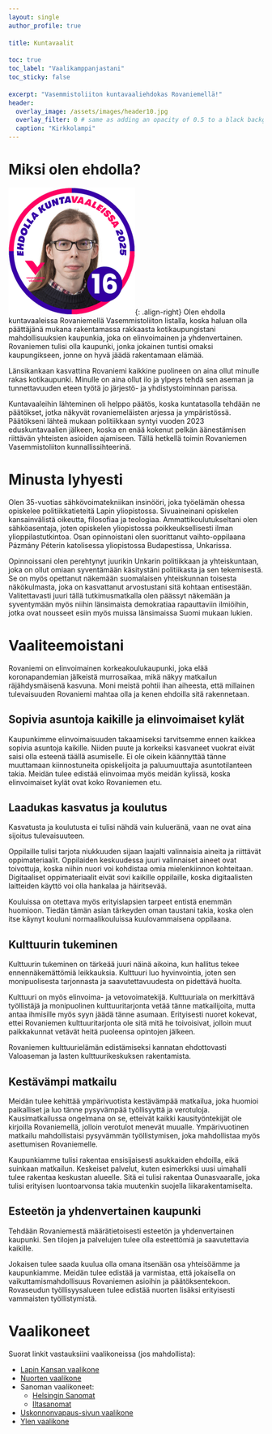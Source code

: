 ```yaml
---
layout: single
author_profile: true

title: Kuntavaalit

toc: true
toc_label: "Vaalikamppanjastani"
toc_sticky: false

excerpt: "Vasemmistoliiton kuntavaaliehdokas Rovaniemellä!"
header:
  overlay_image: /assets/images/header10.jpg
  overlay_filter: 0 # same as adding an opacity of 0.5 to a black background
  caption: "Kirkkolampi"
---
```

# Miksi olen ehdolla?
![Joni-Matti Koskinen](/assets/images/custom.png){: .align-right}
Olen ehdolla kuntavaaleissa Rovaniemellä Vasemmistoliiton listalla, koska haluan olla päättäjänä mukana rakentamassa rakkaasta kotikaupungistani mahdollisuuksien kaupunkia, joka on elinvoimainen ja yhdenvertainen. Rovaniemen tulisi olla kaupunki, jonka jokainen tuntisi omaksi kaupungikseen, jonne on hyvä jäädä rakentamaan elämää.

Länsikankaan kasvattina Rovaniemi kaikkine puolineen on aina ollut minulle rakas kotikaupunki. Minulle on aina ollut ilo ja ylpeys tehdä sen aseman ja tunnettavuuden eteen työtä jo järjestö- ja yhdistystoiminnan parissa.

Kuntavaaleihin lähteminen oli helppo päätös, koska kuntatasolla tehdään ne päätökset, jotka näkyvät rovaniemeläisten arjessa ja ympäristössä. Päätökseni lähteä mukaan politiikkaan syntyi vuoden 2023 eduskuntavaalien jälkeen, koska en enää kokenut pelkän äänestämisen riittävän yhteisten asioiden ajamiseen. Tällä hetkellä toimin Rovaniemen Vasemmistoliiton kunnallissihteerinä.

# Minusta lyhyesti

Olen 35-vuotias sähkövoimatekniikan insinööri, joka työelämän ohessa opiskelee politiikkatieteitä Lapin yliopistossa. Sivuaineinani opiskelen kansainvälistä oikeutta, filosofiaa ja teologiaa. Ammattikoulutukseltani olen sähköasentaja, joten opiskelen yliopistossa poikkeuksellisesti ilman ylioppilastutkintoa. Osan opinnoistani olen suorittanut vaihto-oppilaana Pázmány Péterin katolisessa yliopistossa Budapestissa, Unkarissa.

Opinnoissani olen perehtynyt juurikin Unkarin politiikkaan ja yhteiskuntaan, joka on ollut omiaan syventämään käsitystäni politiikasta ja sen tekemisestä. Se on myös opettanut näkemään suomalaisen yhteiskunnan toisesta näkökulmasta, joka on kasvattanut arvostustani sitä kohtaan entisestään. Valitettavasti juuri tällä tutkimusmatkalla olen päässyt näkemään ja syventymään myös niihin länsimaista demokratiaa rapauttaviin ilmiöihin, jotka ovat nousseet esiin myös muissa länsimaissa Suomi mukaan lukien.

# Vaaliteemoistani

Rovaniemi on elinvoimainen korkeakoulukaupunki, joka elää koronapandemian jälkeistä murrosaikaa, mikä näkyy matkailun räjähdysmäisenä kasvuna. Moni meistä pohtii ihan aiheesta, että millainen tulevaisuuden Rovaniemi mahtaa olla ja kenen ehdoilla sitä rakennetaan.

## Sopivia asuntoja kaikille ja elinvoimaiset kylät

Kaupunkimme elinvoimaisuuden takaamiseksi tarvitsemme ennen kaikkea sopivia asuntoja kaikille. Niiden puute ja korkeiksi kasvaneet vuokrat eivät saisi olla esteenä täällä asumiselle. Ei ole oikein käännyttää tänne muuttamaan kiinnostuneita opiskelijoita ja paluumuuttajia asuntotilanteen takia. Meidän tulee edistää elinvoimaa myös meidän kylissä, koska elinvoimaiset kylät ovat koko Rovaniemen etu.

## Laadukas kasvatus ja koulutus

Kasvatusta ja koulutusta ei tulisi nähdä vain kulueränä, vaan ne ovat aina sijoitus tulevaisuuteen.

Oppilaille tulisi tarjota niukkuuden sijaan laajalti valinnaisia aineita ja riittävät oppimateriaalit. Oppilaiden keskuudessa juuri valinnaiset aineet ovat toivottuja, koska niihin nuori voi kohdistaa omia mielenkiinnon kohteitaan. Digitaaliset oppimateriaalit eivät sovi kaikille oppilaille, koska digitaalisten laitteiden käyttö voi olla hankalaa ja häiritsevää.

Kouluissa on otettava myös erityislapsien tarpeet entistä enemmän huomioon. Tiedän tämän asian tärkeyden oman taustani takia, koska olen itse käynyt kouluni normaalikouluissa kuulovammaisena oppilaana.

## Kulttuurin tukeminen

Kulttuurin tukeminen on tärkeää juuri näinä aikoina, kun hallitus tekee ennennäkemättömiä leikkauksia. Kulttuuri luo hyvinvointia, joten sen monipuolisesta tarjonnasta ja saavutettavuudesta on pidettävä huolta.

Kulttuuri on myös elinvoima- ja vetovoimatekijä. Kulttuuriala on merkittävä työllistäjä ja monipuolinen kulttuuritarjonta vetää tänne matkailijoita, mutta antaa ihmisille myös syyn jäädä tänne asumaan. Erityisesti nuoret kokevat, ettei Rovaniemen kulttuuritarjonta ole sitä mitä he toivoisivat, jolloin muut paikkakunnat vetävät heitä puoleensa opintojen jälkeen.

Rovaniemen kulttuurielämän edistämiseksi kannatan ehdottovasti Valoaseman ja lasten kulttuurikeskuksen rakentamista.

## Kestävämpi matkailu

Meidän tulee kehittää ympärivuotista kestävämpää matkailua, joka huomioi paikalliset ja luo tänne pysyvämpää työllisyyttä ja verotuloja. Kausimatkailussa ongelmana on se, etteivät kaikki kausityöntekijät ole kirjoilla Rovaniemellä, jolloin verotulot menevät muualle. Ympärivuotinen matkailu mahdollistaisi pysyvämmän työllistymisen, joka mahdollistaa myös asettumisen Rovaniemelle.

Kaupunkiamme tulisi rakentaa ensisijaisesti asukkaiden ehdoilla, eikä suinkaan matkailun. Keskeiset palvelut, kuten esimerkiksi uusi uimahalli tulee rakentaa keskustan alueelle. Sitä ei tulisi rakentaa Ounasvaaralle, joka tulisi erityisen luontoarvonsa takia muutenkin suojella liikarakentamiselta.

## Esteetön ja yhdenvertainen kaupunki

Tehdään Rovaniemestä määrätietoisesti esteetön ja yhdenvertainen kaupunki. Sen tilojen ja palvelujen tulee olla esteettömiä ja saavutettavia kaikille.

Jokaisen tulee saada kuulua olla omana itsenään osa yhteisöämme ja kaupunkiamme. Meidän tulee edistää ja varmistaa, että jokaisella on vaikuttamismahdollisuus Rovaniemen asioihin ja päätöksentekoon. Rovaseudun työllisyysalueen tulee edistää nuorten lisäksi erityisesti vammaisten työllistymistä.

# Vaalikoneet
Suorat linkit vastauksiini vaalikoneissa (jos mahdollista):
- [Lapin Kansan vaalikone](https://www.lapinkansa.fi/kuka-on-sinulle-sopivin-ehdokas-alue-ja-kuntavaale/11550115#/ehdokas/766/66990)
- [Nuorten vaalikone](https://nuortenvaalikone.openvaa.org/fi/results/candidate/qe7etlzjey2fl6e8z0phgo75?constituencyId[0]=dysqk3wkdwoks06zo7cxwm1t&constituencyId[1]=szysflyrtf6p3p8jznhafvxh&nominationId=auto_8157900679865663)
- Sanoman vaalikoneet:
    - [Helsingin Sanomat](https://www.vaalikone.fi/kunta2025/hs/ehdokkaat/012f3498-4d03-4832-8e61-3bcca25964c8)
    - [Iltasanomat](https://www.is.fi/politiikka/art-2000011070516.html)
- [Uskonnonvapaus-sivun vaalikone](https://uskonnonvapaus.fi/vaalit/kunta25/ehdokas/1690)
- [Ylen vaalikone](https://vaalit.yle.fi/vaalikone/kuntavaalit2025/193/ehdokkaat/5175)